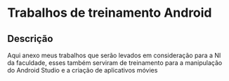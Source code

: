 # Trabalhos de treinamento Android
## Descrição
 Aqui anexo meus trabalhos que serão levados em consideração para a NI da faculdade, esses também serviram de treinamento para a manipulação do Android Studio e a criação de aplicativos móvies
